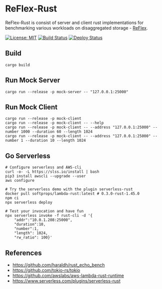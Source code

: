# ReFlex-Rust

ReFlex-Rust is consist of server and client rust implementations for benchmarking various workloads on disaggregated storage - [ReFlex](https://github.com/stanford-mast/reflex).

[![License: MIT](https://img.shields.io/badge/License-MIT-yellow.svg)](https://github.com/mhxie/reflex-rust/blob/main/LICENSE)
[![Build Status](https://github.com/mhxie/reflex-rust/workflows/CI/badge.svg)](https://github.com/mhxie/reflex-rust/actions?query=workflow%3ACI)
[![Deploy Status](https://github.com/mhxie/reflex-rust/workflows/CD/badge.svg)](https://github.com/mhxie/reflex-rust/actions?query=workflow%3ACD)

## Build

    cargo build

## Run Mock Server

    cargo run --release -p mock-server -- "127.0.0.1:25000"

## Run Mock Client

    cargo run --release -p mock-client
    cargo run --release -p mock-client -- --help
    cargo run --release -p mock-client -- --address "127.0.0.1:25000" --number 1000 --duration 60 --length 1024
    cargo run --release -p mock-client -- --address "127.0.0.1:25000" --number 1 --duration 10 --length 1024

## Go Serverless

    # Configure serverless and AWS-cli
    curl -o- -L https://slss.io/install | bash
    pip3 install awscli --upgrade --user
    aws configure

    # Try the serverless demo with the plugin serverless-rust
    docker pull softprops/lambda-rust:latest # 0.3.0-rust-1.45.0
    npm ci
    npx serverless deploy

    # Test your invocation and have fun
    npx serverless invoke -f rust-cli -d '{
        "addr":"10.0.1.208:25000",
        "duration":10,
        "number":1,
        "length": 1024,
        "rw_ratio": 100}'

## References

- https://github.com/haraldh/rust_echo_bench
- https://github.com/tokio-rs/tokio
- https://github.com/awslabs/aws-lambda-rust-runtime
- https://www.serverless.com/plugins/serverless-rust
